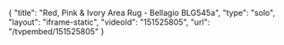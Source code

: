 {
    "title": "Red, Pink & Ivory Area Rug - Bellagio BLG545a",
    "type": "solo",
    "layout": "iframe-static",
    "videoId": "151525805",
    "url": "\/tvpembed\/151525805"
}
